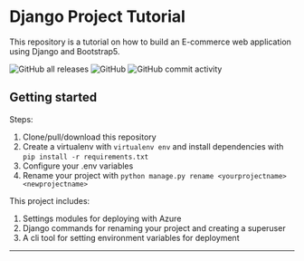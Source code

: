 
# Django Project Tutorial

This repository is a tutorial on how to build an E-commerce web application using Django and Bootstrap5.

![GitHub all releases](https://img.shields.io/github/downloads/sas-bergson/django-tutorials/total?style=plastic) ![GitHub](https://img.shields.io/github/license/sas-bergson/django-tutorials) ![GitHub commit activity](https://img.shields.io/github/commit-activity/m/sas-bergson/django-tutorials)

## Getting started

Steps:

1. Clone/pull/download this repository
2. Create a virtualenv with `virtualenv env` and install dependencies with `pip install -r requirements.txt`
3. Configure your .env variables
4. Rename your project with `python manage.py rename <yourprojectname> <newprojectname>`

This project includes:

1. Settings modules for deploying with Azure
2. Django commands for renaming your project and creating a superuser
3. A cli tool for setting environment variables for deployment

---
